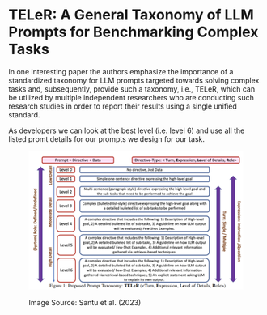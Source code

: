 # TELeR: A General Taxonomy of LLM Prompts for Benchmarking Complex Tasks

In one interesting paper the authors emphasize the importance of a standardized taxonomy for LLM prompts targeted towards solving complex tasks and, subsequently, provide such a taxonomy, i.e., TELeR, which can be utilized by multiple independent researchers who are conducting such research studies in order to report their results using a single unified standard.&#x20;

As developers we can look at the best level (i.e. level 6) and use all the listed promt details for our prompts we design for our task.

<figure><img src="../../../../.gitbook/assets/grafik (1) (1).png" alt=""><figcaption><p>Image Source: Santu et al. (2023)</p></figcaption></figure>
